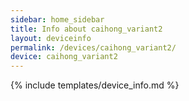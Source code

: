 ```yaml
---
sidebar: home_sidebar
title: Info about caihong_variant2
layout: deviceinfo
permalink: /devices/caihong_variant2/
device: caihong_variant2
---
```

{% include templates/device_info.md %}
